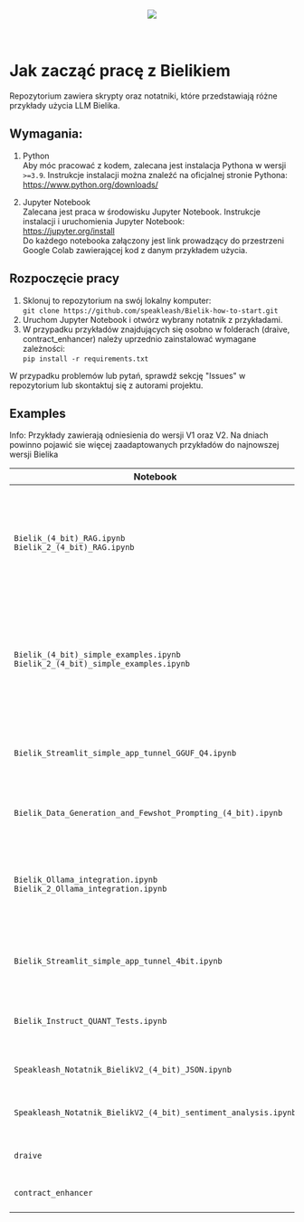 <h1 align="center">
<img src="https://huggingface.co/speakleash/Bielik-7B-Instruct-v0.1/raw/main/speakleash_cyfronet.png">
</h1><br>

# Jak zacząć pracę z Bielikiem

Repozytorium zawiera skrypty oraz notatniki, które przedstawiają różne przykłady użycia LLM Bielika.

## Wymagania:

1. Python<br>
   Aby móc pracować z kodem, zalecana jest instalacja Pythona w wersji `>=3.9`.
   Instrukcje instalacji można znaleźć na oficjalnej stronie Pythona:<br> https://www.python.org/downloads/

2. Jupyter Notebook<br>
   Zalecana jest praca w środowisku Jupyter Notebook.
   Instrukcje instalacji i uruchomienia Jupyter Notebook: <br>
   https://jupyter.org/install
   <br>Do każdego notebooka załączony jest link prowadzący do przestrzeni Google Colab zawierającej kod z danym przykładem użycia.

## Rozpoczęcie pracy

1. Sklonuj to repozytorium na swój lokalny komputer:<br>
   `git clone https://github.com/speakleash/Bielik-how-to-start.git`
2. Uruchom Jupyter Notebook i otwórz wybrany notatnik z przykładami.
3. W przypadku przykładów znajdujących się osobno w folderach (draive, contract_enhancer) należy uprzednio zainstalować wymagane zależności:<br>
   `pip install -r requirements.txt`

W przypadku problemów lub pytań, sprawdź sekcję "Issues" w repozytorium lub skontaktuj się z autorami projektu.

## Examples
Info: Przykłady zawierają odniesienia do wersji V1 oraz V2. Na dniach powinno pojawić sie więcej zaadaptowanych przykładów do najnowszej wersji Bielika

| Notebook                                                                          | Collab                                                                                                                                                                                                                                                                                                                                                                                                                                      | Description                                                    |
|-----------------------------------------------------------------------------------|---------------------------------------------------------------------------------------------------------------------------------------------------------------------------------------------------------------------------------------------------------------------------------------------------------------------------------------------------------------------------------------------------------------------------------------------|----------------------------------------------------------------|
| `Bielik_(4_bit)_RAG.ipynb` <br> `Bielik_2_(4_bit)_RAG.ipynb`                      | V1: <a target="_blank" href="https://colab.research.google.com/drive/13XCBuJQsaeGi6HvfMc1MDZn0RNsrP8yp?authuser=1"><img src="https://colab.research.google.com/assets/colab-badge.svg" alt="V1 Open In Colab"/></a> <br>V2: <a target="_blank" href="https://colab.research.google.com/drive/1ZdYsJxLVo9fW75uonXE5PCt8MBgvyktA?authuser=1"><img src="https://colab.research.google.com/assets/colab-badge.svg" alt="V2 Open In Colab"/></a> | RAG with HuggingFace transformers                              |
| `Bielik_(4_bit)_simple_examples.ipynb` <br> `Bielik_2_(4_bit)_simple_examples.ipynb` | V1: <a target="_blank" href="https://colab.research.google.com/drive/1eBVXla_41L7koAufmjp8K65MPGBajZio?authuser=1"><img src="https://colab.research.google.com/assets/colab-badge.svg" alt="V1 Open In Colab"/></a> <br>V2: <a target="_blank" href="https://colab.research.google.com/drive/1bGYkzfeDL8rdj8qYAsjV7c84ocZfKUzn?authuser=1"><img src="https://colab.research.google.com/assets/colab-badge.svg" alt="V2 Open In Colab"/></a> | Work with text, docs, inference                                |
| `Bielik_Streamlit_simple_app_tunnel_GGUF_Q4.ipynb`                                | <a target="_blank" href="https://colab.research.google.com/drive/1qUzPhx2uckvciuq9_pMJgoypmnkrk1nT?authuser=1"><img src="https://colab.research.google.com/assets/colab-badge.svg" alt="Open In Colab"/></a>                                                                                                                                                                                                                                | Inference with streaming using Streamlit with Bielik (GGUF Q4) | 
| `Bielik_Data_Generation_and_Fewshot_Prompting_(4_bit).ipynb`                      | <a target="_blank" href="https://colab.research.google.com/drive/1DXTdzFRbLb1VrlvCzeFTI2nd5oFBi0QF?authuser=1"><img src="https://colab.research.google.com/assets/colab-badge.svg" alt="Open In Colab"/></a>                                                                                                                                                                                                                                | Data Generation, Few-shot prompting                            |
| `Bielik_Ollama_integration.ipynb` <br> `Bielik_2_Ollama_integration.ipynb`        | V1: <a target="_blank" href="https://colab.research.google.com/drive/1XguCvlZ6oestH_AerzEkMc5WjLqSsICt?authuser=1"><img src="https://colab.research.google.com/assets/colab-badge.svg" alt="Open In Colab"/></a> <br>V2: <a target="_blank" href="https://colab.research.google.com/drive/1zh2-yGvoRfFoPBWJRWvGsJJri2oyXyUp?authuser=1"><img src="https://colab.research.google.com/assets/colab-badge.svg" alt="Open In Colab"/></a>       | Ollama CLI/API tutorial                                        |
| `Bielik_Streamlit_simple_app_tunnel_4bit.ipynb`                                   | <a target="_blank" href="https://colab.research.google.com/drive/1Pkb_4svxy6AxRePCVqW5q1hieuhgf605?authuser=1"><img src="https://colab.research.google.com/assets/colab-badge.svg" alt="Open In Colab"/></a>                                                                                                                                                                                                                                | Inference with streaming using Streamlit with Bielik 4bit      |
| `Bielik_Instruct_QUANT_Tests.ipynb`                                               | <a target="_blank" href="https://colab.research.google.com/drive/1bsU6C4X0RMRRzsrMAvzGoaqioaqo_p29?authuser=1"><img src="https://colab.research.google.com/assets/colab-badge.svg" alt="Open In Colab"/></a>                                                                                                                                                                                                                                | Experiment with various types of model quantization            |
| `Speakleash_Notatnik_BielikV2_(4_bit)_JSON.ipynb`                                 | <a target="_blank" href="https://colab.research.google.com/drive/1bsU6C4X0RMRRzsrMAvzGoaqioaqo_p29?authuser=1"><img src="https://colab.research.google.com/assets/colab-badge.svg" alt="Open In Colab"/></a>                                                                                                                                                                                                                                | extracion & JSON structurization                               |
| `Speakleash_Notatnik_BielikV2_(4_bit)_sentiment_analysis.ipynb`                   | <a target="_blank" href="https://colab.research.google.com/drive/1bsU6C4X0RMRRzsrMAvzGoaqioaqo_p29?authuser=1"><img src="https://colab.research.google.com/assets/colab-badge.svg" alt="Open In Colab"/></a>                                                                                                                                                                                                                                | Sentiment analysis of and article or comment                   |
| `draive`                                                                          |                                                                                                                                                                                                                                                                                                                                                                                                                                             | Inference using draive lib                                     |                                                               |
| `contract_enhancer`                                                               |                                                                                                                                                                                                                                                                                                                                                                                                                                             | RAG for contract enhancement                                   | 
